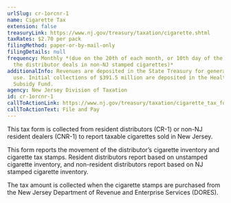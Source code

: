 ```yaml
---
urlSlug: cr-1orcnr-1
name: Cigarette Tax
extension: false
treasuryLink: https://www.nj.gov/treasury/taxation/cigarette.shtml
taxRates: $2.70 per pack
filingMethod: paper-or-by-mail-only
filingDetails: null
frequency: Monthly *(due on the 20th of each month, or 10th day of the month if
  the distributor deals in non-NJ stamped cigarettes)*
additionalInfo: Revenues are deposited in the State Treasury for general State
  use. Initial collections of $391.5 million are deposited in the Health Care
  Subsidy Fund.
agency: New Jersey Division of Taxation
id: cr-1orcnr-1
callToActionLink: https://www.nj.gov/treasury/taxation/cigarette_tax_form.shtml
callToActionText: File and Pay
---
```


This tax form is collected from resident distributors (CR-1) or non-NJ resident dealers (CNR-1) to report taxable cigarettes sold in New Jersey.

This form reports the movement of the distributor’s cigarette inventory and cigarette tax stamps. Resident distributors report based on unstamped cigarette inventory, and non-resident distributors report based on NJ stamped cigarette inventory.

The tax amount is collected when the cigarette stamps are purchased from the New Jersey Department of Revenue and Enterprise Services (DORES).
